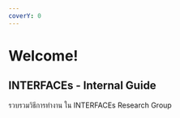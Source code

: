 ```yaml
---
coverY: 0
---
```


# Welcome!

## INTERFACEs - Internal Guide

รวบรวมวิธีการทำงาน ใน INTERFACEs Research Group
